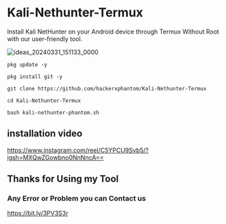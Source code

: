 # Kali-Nethunter-Termux
Install Kali NetHunter on your Android device through Termux Without Root with our user-friendly tool. 

![ideas_20240331_151133_0000](https://github.com/hackerxphantom/Kali-Nethunter-Termux/assets/70594016/59097a94-1be7-455a-a8aa-6a931e6cbbda)


```
pkg update -y
```
```
pkg install git -y
```
```
git clone https://github.com/hackerxphantom/Kali-Nethunter-Termux
```
```
cd Kali-Nethunter-Termux
```
```
bash kali-nethunter-phantom.sh
```

## installation video
https://www.instagram.com/reel/C5YPCU9Svb5/?igsh=MXQwZGowbno0NnNncA==

## Thanks for Using my Tool

### Any Error or Problem you can Contact us
https://bit.ly/3PV3S3r
